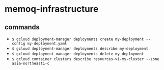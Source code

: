 # memoq-infrastructure

## commands
- `$ gcloud deployment-manager deployments create my-deployment --config my-deployment.yaml`
- `$ gcloud deployment-manager deployments describe my-deployment`
- `$ gcloud deployment-manager deployments delete my-deployment`
- `$ gcloud container clusters describe resources-v1-my-cluster --zone asia-northeast1-c`
